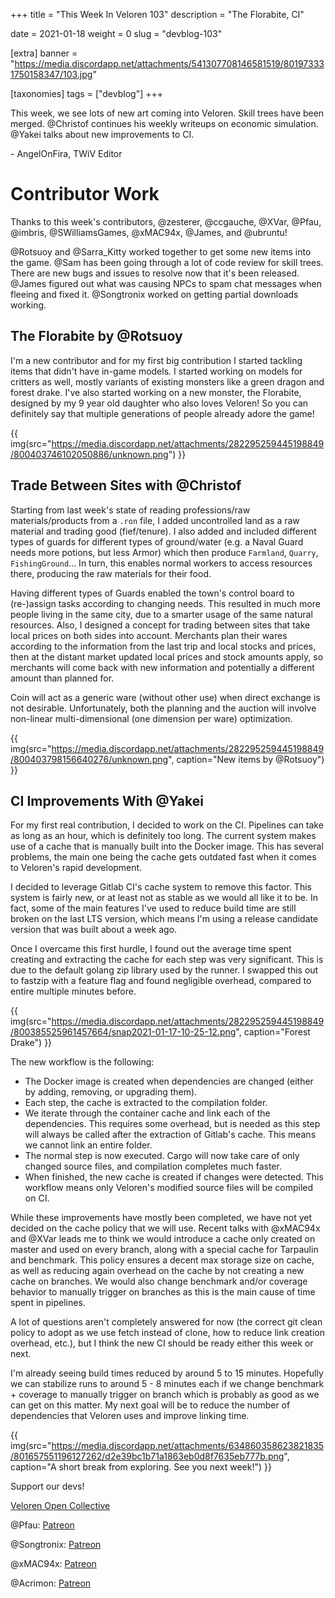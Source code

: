 +++
title = "This Week In Veloren 103"
description = "The Florabite, CI"

date = 2021-01-18
weight = 0
slug = "devblog-103"

[extra]
banner = "https://media.discordapp.net/attachments/541307708146581519/801973331750158347/103.jpg"

[taxonomies]
tags = ["devblog"]
+++

This week, we see lots of new art coming into Veloren. Skill trees have been
merged. @Christof continues his weekly writeups on economic simulation. @Yakei
talks about new improvements to CI.

\- AngelOnFira, TWiV Editor

# Contributor Work

Thanks to this week's contributors, @zesterer, @ccgauche, @XVar, @Pfau, @imbris,
@SWilliamsGames, @xMAC94x, @James, and @ubruntu!

@Rotsuoy and @Sarra_Kitty worked together to get some new items into the game.
@Sam has been going through a lot of code review for skill trees. There are new
bugs and issues to resolve now that it's been released. @James figured out what
was causing NPCs to spam chat messages when fleeing and fixed it. @Songtronix
worked on getting partial downloads working.

## The Florabite by @Rotsuoy

I'm a new contributor and for my first big contribution I started tackling items
that didn't have in-game models. I started working on models for critters as
well, mostly variants of existing monsters like a green dragon and forest drake.
I've also started working on a new monster, the Florabite, designed by my 9 year
old daughter who also loves Veloren! So you can definitely say that multiple
generations of people already adore the game!

{{
    img(src="https://media.discordapp.net/attachments/282295259445198849/800403746102050886/unknown.png")
}}

## Trade Between Sites with @Christof

Starting from last week's state of reading professions/raw materials/products
from a `.ron` file, I added uncontrolled land as a raw material and trading good
(fief/tenure). I also added and included different types of guards for different
types of ground/water (e.g. a Naval Guard needs more potions, but less Armor)
which then produce `Farmland`, `Quarry`, `FishingGround`... In turn, this
enables normal workers to access resources there, producing the raw materials
for their food.

Having different types of Guards enabled the town's control board to (re-)assign
tasks according to changing needs. This resulted in much more people living in
the same city, due to a smarter usage of the same natural resources. Also, I
designed a concept for trading between sites that take local prices on both
sides into account. Merchants plan their wares according to the information from
the last trip and local stocks and prices, then at the distant market updated
local prices and stock amounts apply, so merchants will come back with new
information and potentially a different amount than planned for.

Coin will act as a generic ware (without other use) when direct exchange is not
desirable. Unfortunately, both the planning and the auction will involve
non-linear multi-dimensional (one dimension per ware) optimization.

{{
    img(src="https://media.discordapp.net/attachments/282295259445198849/800403798156640276/unknown.png",
    caption="New items by @Rotsuoy")
}}

## CI Improvements With @Yakei

For my first real contribution, I decided to work on the CI. Pipelines can take
as long as an hour, which is definitely too long. The current system makes use
of a cache that is manually built into the Docker image. This has several
problems, the main one being the cache gets outdated fast when it comes to
Veloren's rapid development.

I decided to leverage Gitlab CI's cache system to remove this factor. This
system is fairly new, or at least not as stable as we would all like it to be.
In fact, some of the main features I've used to reduce build time are still
broken on the last LTS version, which means I'm using a release candidate
version that was built about a week ago.

Once I overcame this first hurdle, I found out the average time spent creating
and extracting the cache for each step was very significant. This is due to the
default golang zip library used by the runner. I swapped this out to fastzip
with a feature flag and found negligible overhead, compared to entire multiple
minutes before.

{{
    img(src="https://media.discordapp.net/attachments/282295259445198849/800385525961457664/snap2021-01-17-10-25-12.png",
    caption="Forest Drake")
}}

The new workflow is the following:

- The Docker image is created when dependencies are changed (either by adding,
  removing, or upgrading them).
- Each step, the cache is extracted to the compilation folder.
- We iterate through the container cache and link each of the dependencies. This
  requires some overhead, but is needed as this step will always be called after
  the extraction of Gitlab's cache. This means we cannot link an entire folder.
- The normal step is now executed. Cargo will now take care of only changed
  source files, and compilation completes much faster.
- When finished, the new cache is created if changes were detected. This
  workflow means only Veloren's modified source files will be compiled on CI.

While these improvements have mostly been completed, we have not yet decided on
the cache policy that we will use. Recent talks with @xMAC94x and @XVar leads me
to think we would introduce a cache only created on master and used on every
branch, along with a special cache for Tarpaulin and benchmark. This policy
ensures a decent max storage size on cache, as well as reducing again overhead
on the cache by not creating a new cache on branches. We would also change
benchmark and/or coverage behavior to manually trigger on branches as this is
the main cause of time spent in pipelines.

A lot of questions aren't completely answered for now (the correct git clean
policy to adopt as we use fetch instead of clone, how to reduce link creation
overhead, etc.), but I think the new CI should be ready either this week or
next.

I'm already seeing build times reduced by around 5 to 15 minutes. Hopefully we
can stabilize runs to around 5 - 8 minutes each if we change benchmark +
coverage to manually trigger on branch which is probably as good as we can get
on this matter. My next goal will be to reduce the number of dependencies that
Veloren uses and improve linking time.

{{
    img(src="https://media.discordapp.net/attachments/634860358623821835/801657551196127262/d2e39bc1b71a1863eb0d8f7635eb777b.png",
    caption="A short break from exploring. See you next week!")
}}

Support our devs!

[Veloren Open Collective](https://opencollective.com/veloren)

@Pfau: [Patreon](https://www.patreon.com/pfau)

@Songtronix: [Patreon](https://www.patreon.com/songtronix)

@xMAC94x: [Patreon](https://www.patreon.com/xmac94x)

@Acrimon: [Patreon](https://www.patreon.com/acrimon)
